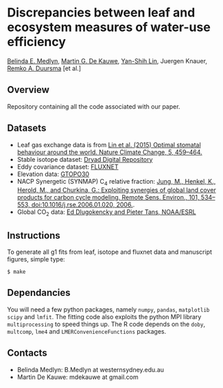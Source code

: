 # Discrepancies between leaf and ecosystem measures of water-use efficiency

[Belinda E. Medlyn](https://bmedlyn.wordpress.com/),
[Martin G. De Kauwe](https://mdekauwe.github.io/),
[Yan-Shih Lin](https://sites.google.com/site/yanshihlin/),
Juergen Knauer,
[Remko A. Duursma](http://www.remkoduursma.com/)
[et al.]

## Overview ##
Repository containing all the code associated with our paper.

## Datasets

* Leaf gas exchange data is from [Lin et al. (2015) Optimal stomatal behaviour around the world. Nature Climate Change, 5, 459–464.](http://www.nature.com/nclimate/journal/v5/n5/full/nclimate2550.html)
* Stable isotope dataset: [Dryad Digital Repository](http://dx.doi.org/10.5061/dryad.3jh61)
* Eddy covariance dataset: [FLUXNET](http://www.fluxdata.org/DataInfo/default.aspx)
* Elevation data: [GTOPO30](http://www.geonames.org/export/ws-overview.html)
* NACP Synergetic (SYNMAP) C<sub>4</sub> relative fraction: [Jung, M., Henkel, K., Herold, M., and Churkina, G.: Exploiting synergies of
global land cover products for carbon cycle modeling. Remote Sens. Environ.,
101, 534–553, doi:10.1016/j.rse.2006.01.020, 2006.](https://www.bgc-jena.mpg.de/bgi/uploads/Publ/Publications/Jung_et_al_2006.pdf).
* Global CO<sub>2</sub> data: [Ed Dlugokencky and Pieter Tans, NOAA/ESRL](www.esrl.noaa.gov/gmd/ccgg/trends/)

## Instructions

To generate all g1 fits from leaf, isotope and fluxnet data and manuscript figures, simple type:

```
$ make
```

## Dependancies

You will need a few python packages, namely `numpy`, `pandas`, `matplotlib` `scipy` and `lmfit`. The fitting code also exploits the python MPI library `multiprocessing` to speed things up. The R code depends on the `doby`, `multcomp`, `lme4` and `LMERConvenienceFunctions` packages.

## Contacts
- Belinda Medlyn: B.Medlyn at westernsydney.edu.au
- Martin De Kauwe: mdekauwe at gmail.com
